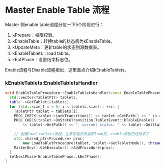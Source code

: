 # Master Enable Table 流程

Master 侧enable table流程分位一下5个阶段进行：

1. kPrepare：权限校验。
2. kEnableTable：转换table的状态机为kEnableTable。
3. kUpdateMeta：更新table的状态到源数据表。
4. kEnableTablets：load tablts。
5. kEofPhase：设置结束标志位。

Enable流程与Disable流程相似，这里重点介绍kEnableTablets。

### kEnableTablets:EnableTabletsHandler

```c++
void EnableTableProcedure::EnableTabletsHandler(const EnableTablePhase&) {
  std::vector<TabletPtr> tablets;
  table_->GetTablet(&tablets);
  for (std::size_t i = 0; i < tablets.size(); ++i) {
    TabletPtr tablet = tablets[i];
    PROC_CHECK(tablet->LockTransition()) << tablet->GetPath() << " in another tansition";
    PROC_CHECK(tablet->DoStateTransition(TabletEvent::kTableEnable))
        << tablet->GetPath() << ", current status: " << tablet->GetStatus();
    
    // 创建load_tablets流程，注意可能没有全部load完，enable流程已经结束了
    std::shared_ptr<Procedure> proc(
        new LoadTabletProcedure(tablet, tablet->GetTabletNode(), thread_pool_));
    MasterEnv().GetExecutor()->AddProcedure(proc);
  }
  SetNextPhase(EnableTablePhase::kEofPhase);
}

```

